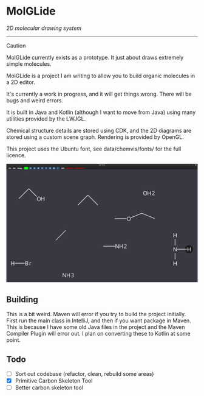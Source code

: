 # MolGLide
_2D molecular drawing system_
___

> [!CAUTION]
> MolGLide currently exists as a prototype. It just about draws extremely simple molecules.

MolGLide is a project I am writing to allow you to build organic molecules in a 2D editor.

It's currently a work in progress, and it will get things wrong. There will be bugs and weird errors.

It is built in Java and Kotlin (although I want to move from Java) using many utilities provided by the LWJGL. 

Chemical structure details are stored using CDK, and the 2D diagrams are stored using a custom scene graph. Rendering is provided by OpenGL.

This project uses the Ubuntu font, see data/chemvis/fonts/ for the full licence.

![Screenshot](screenshots/4.png)

## Building
This is a bit weird. Maven will error if you try to build the project initially. First run the main class in IntelliJ, and then if you want package in Maven. This is because I have some old Java files in the project and the Maven Compiler Plugin will error out. I plan on converting these to Kotlin at some point. 

## Todo
- [ ] Sort out codebase (refactor, clean, rebuild some areas)
- [x] Primitive Carbon Skeleton Tool
- [ ] Better carbon skeleton tool
